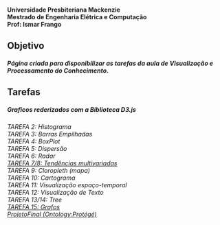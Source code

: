 #### Universidade Presbiteriana Mackenzie<br>Mestrado de Engenharia Elétrica e Computação<br>Prof: Ismar Frango

## Objetivo
##### Página criada para disponibilizar as tarefas da aula de Visualização e Processamento do Conhecimento. 

## Tarefas
##### Graficos rederizados com a Biblioteca D3.js
###### TAREFA 2: Histograma<br>TAREFA 3: Barras Empilhadas<br>TAREFA 4: BoxPlot<br>TAREFA 5: Dispersão<br>TAREFA 6: Radar<br><a href="https://flaviarps.github.io/visualizacao/tarefa7/trends.html" target="_blank">TAREFA 7/8: Tendências multivariadas</a><br>TAREFA 9: Cloropleth (mapa)<br>TAREFA 10: Cartograma<br>TAREFA 11: Visualização espaço-temporal<br>TAREFA 12: Visualização de Texto<br>TAREFA 13/14: Tree<br><a href="https://flaviarps.github.io/visualizacao/grafos/" target="_blank">TAREFA 15: Grafos</a><br><a href="https://flaviarps.github.io/visualizacao/projetoFinal/" target="_blank">ProjetoFinal (Ontology:Protégé)</a>
